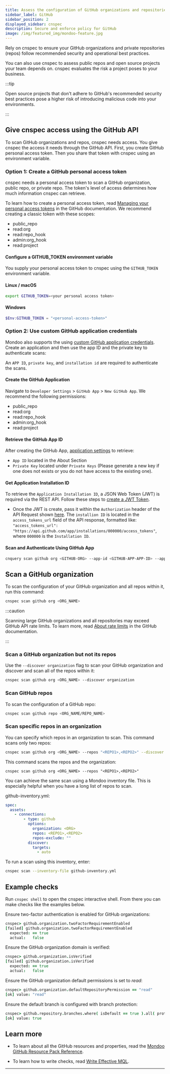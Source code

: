 ```yaml
---
title: Assess the configuration of GitHub organizations and repositories with cnspec
sidebar_label: GitHub
sidebar_position: 2
displayed_sidebar: cnspec
description: Secure and enforce policy for GitHub
image: /img/featured_img/mondoo-feature.jpg
---
```


Rely on cnspec to ensure your GitHub organizations and private repositories (repos) follow recommended security and operational best practices.

You can also use cnspec to assess public repos and open source projects your team depends on. cnspec evaluates the risk a project poses to your business.

:::tip

Open source projects that don't adhere to GitHub's recommended security best practices pose a higher risk of introducing malicious code into your environments.

:::

## Give cnspec access using the GitHub API

To scan GitHub organizations and repos, cnspec needs access. You give cnspec the access it needs through the GitHub API. First, you create GitHub personal access token. Then you share that token with cnspec using an environment variable.

### Option 1: Create a GitHub personal access token

cnspec needs a personal access token to scan a GitHub organization, public repo, or private repo. The token's level of access determines how much information cnspec can retrieve.

To learn how to create a personal access token, read [Managing your personal access tokens](https://docs.github.com/en/authentication/keeping-your-account-and-data-secure/managing-your-personal-access-tokens) in the GitHub documentation. We recommend creating a classic token with these scopes:

- public_repo
- read:org
- read:repo_hook
- admin:org_hook
- read:project

#### Configure a GITHUB_TOKEN environment variable

You supply your personal access token to cnspec using the `GITHUB_TOKEN` environment variable.

#### Linux / macOS

```bash
export GITHUB_TOKEN=<your personal access token>
```

#### Windows

```powershell
$Env:GITHUB_TOKEN = "<personal-access-token>"
```

### Option 2: Use custom GitHub application credentials

Mondoo also supports the using [custom GitHub application credentials](https://docs.github.com/en/apps/creating-github-apps). Create an application and then use the app ID and the private key to authenticate scans:

An `APP ID`, `private key`, and `installation id` are required to authenticate the scans.

#### Create the GitHub Application

Navigate to `Developer Settings` > `GitHub App` > `New GitHub App`. We recommend the following permissions:

- public_repo
- read:org
- read:repo_hook
- admin:org_hook
- read:project

#### Retrieve the GitHub App ID

After creating the GitHub App, [application settings](https://github.com/settings/apps/) to retrieve:

- `App ID` located in the About Section
- `Private Key` located under `Private Keys` (Please generate a new key if one does not exists or you do not have access to the existing one).

#### Get Application Installation ID

To retrieve the `Application Installation ID`, a JSON Web Token (JWT) is required via the REST API. Follow these steps to [create a JWT Token](https://docs.github.com/en/apps/creating-github-apps/authenticating-with-a-github-app/generating-a-json-web-token-jwt-for-a-github-app#generating-a-json-web-token-jwt).

- Once the JWT is create, pass it within the `Authorization` header of the API Request shown [here](https://docs.github.com/en/apps/creating-github-apps/authenticating-with-a-github-app/generating-a-json-web-token-jwt-for-a-github-app#about-json-web-tokens-jwts). The `installion ID` is located in the `access_tokens_url` field of the API response, formatted like: `"access_tokens_url": "https://api.github.com/app/installations/000000/access_tokens"`, where `000000` is the `Installation ID`.

#### Scan and Authenticate Using GitHub App

```bash
cnquery scan github org <GITHUB-ORG> --app-id <GITHUB-APP-APP-ID> --app-installation-id <GITHUB-APP-INSTALLATION-ID> --app-private-key <PATH-TO-PEM-FILE>
```

## Scan a GitHub organization

To scan the configuration of your GitHub organization and all repos within it, run this command:

```bash
cnspec scan github org <ORG_NAME>
```

:::caution

Scanning large GitHub organizations and all repositories may exceed GitHub API rate limits. To learn more, read [About rate limits](https://docs.github.com/en/rest/rate-limit?apiVersion=2022-11-28#about-rate-limits) in the GitHub documentation.

:::

### Scan a GitHub organization but not its repos

Use the `--discover organization` flag to scan your GitHub organization and discover and scan all of the repos within it:

```bash
cnspec scan github org <ORG_NAME> --discover organization
```

### Scan GitHub repos

To scan the configuration of a GitHub repo:

```bash
cnspec scan github repo <ORG_NAME/REPO_NAME>
```

### Scan specific repos in an organization

You can specify which repos in an organization to scan. This command scans only two repos:

```bash
cnspec scan github org <ORG_NAME> --repos "<REPO1>,<REPO2>" --discover repos
```

This command scans the repos and the organization:

```
cnspec scan github org <ORG_NAME> --repos "<REPO1>,<REPO2>"
```

You can achieve the same scan using a Mondoo inventory file. This is especially helpful when you have a long list of repos to scan.

github-inventory.yml:

```yml
spec:
  assets:
    - connections:
        - type: github
          options:
            organization: <ORG>
            repos: <REPO1>,<REPO2>
            repos-exclude: ""
          discover:
            targets:
              - auto
```

To run a scan using this inventory, enter:

```bash
cnspec scan --inventory-file github-inventory.yml
```

## Example checks

Run `cnspec shell` to open the cnspec interactive shell. From there you can make checks like the examples below.

Ensure two-factor authentication is enabled for GitHub organizations:

```coffeescript
cnspec> github.organization.twoFactorRequirementEnabled
[failed] github.organization.twoFactorRequirementEnabled
  expected: == true
  actual:   false
```

Ensure the GitHub organization domain is verified:

```coffeescript
cnspec> github.organization.isVerified
[failed] github.organization.isVerified
  expected: == true
  actual:   false
```

Ensure the GitHub organization default permissions is set to _read_:

```coffeescript
cnspec> github.organization.defaultRepositoryPermission == "read"
[ok] value: "read"
```

Ensure the default branch is configured with branch protection:

```coffeescript
cnspec> github.repository.branches.where( isDefault == true ).all( protected == true )
[ok] value: true
```

## Learn more

- To learn about all the GitHub resources and properties, read the [Mondoo GitHub Resource Pack Reference](/mql/resources/github-pack/).

- To learn how to write checks, read [Write Effective MQL](/mql/mql.write).

---

